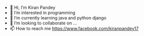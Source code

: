 - 👋 Hi, I’m Kiran Pandey
- 👀 I’m interested in programming
- 🌱 I’m currently learning java and python django
- 💞️ I’m looking to collaborate on ...
- 📫 How to reach me https://www.facebook.com/kiranpandey17

<!---
Pandeyjr/Pandeyjr is a ✨ special ✨ repository because its `README.md` (this file) appears on your GitHub profile.
You can click the Preview link to take a look at your changes.
--->
